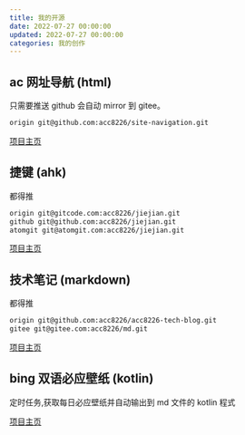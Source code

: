 ```yaml
---
title: 我的开源
date: 2022-07-27 00:00:00
updated: 2022-07-27 00:00:00
categories: 我的创作
---
```


## ac 网址导航 (html)

只需要推送 github 会自动 mirror 到 gitee。

```sh
origin git@github.com:acc8226/site-navigation.git
```

[项目主页](https://github.com/acc8226/site-navigation)

## 捷键 (ahk)

都得推

```sh
origin git@gitcode.com:acc8226/jiejian.git
github git@github.com:acc8226/jiejian.git
atomgit	git@atomgit.com:acc8226/jiejian.git
```

[项目主页](https://gitcode.com/acc8226/jiejian/overview)

## 技术笔记 (markdown)

都得推

```sh
origin git@github.com:acc8226/acc8226-tech-blog.git
gitee git@gitee.com:acc8226/md.git
```

[项目主页](https://github.com/acc8226/acc8226-tech-blog)

## bing 双语必应壁纸 (kotlin)

定时任务,获取每日必应壁纸并自动输出到 md 文件的 kotlin 程式

[项目主页](https://gitee.com/acc8226/bing-wallpaper-kotlin)
